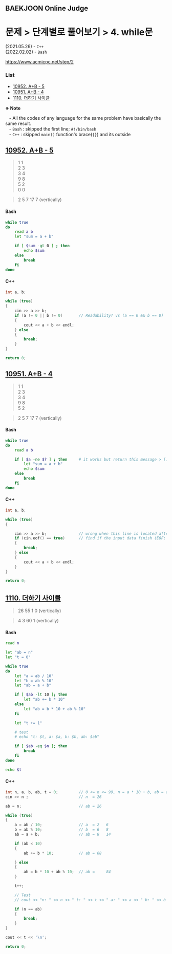 ## BAEKJOON Online Judge

# 문제 > 단계별로 풀어보기 > 4. while문

(2021.05.26) - `C++`  
(2022.02.02) - `Bash`

https://www.acmicpc.net/step/2


### **List**

- [10952. A+B - 5](#10952-ab---5)
- [10951. A+B - 4](#10951-ab---4)
- [1110. 더하기 사이클](#1110-더하기-사이클)

**※ Note**  

&nbsp;&nbsp; - All the codes of any language for the same problem have basically the same result.  
&nbsp;&nbsp; - `Bash` : skipped the first line; `#!/bin/bash`  
&nbsp;&nbsp; - `C++` : skipped `main()` function's brace(`{}`) and its outside


## [10952. A+B - 5](#list)

> 1 1  
> 2 3  
> 3 4  
> 9 8  
> 5 2  
> 0 0

> 2 5 7 17 7 (vertically)

#### Bash
```bash
while true
do
    read a b
    let "sum = a + b"

    if [ $sum -gt 0 ] ; then
        echo $sum
    else
        break
    fi
done
```

#### C++
```cpp
int a, b;

while (true)
{
    cin >> a >> b;
    if (a != 0 || b != 0)       // Readability? vs (a == 0 && b == 0)
    {
        cout << a + b << endl;            
    } else
    {
        break;
    }
}

return 0;
```


## [10951. A+B - 4](#list)

> 1 1  
> 2 3  
> 3 4  
> 9 8  
> 5 2

> 2 5 7 17 7 (vertically)

#### Bash
```bash
while true
do
    read a b

    if [ $a -ne $? ] ; then     # it works but return this message > [: -ne: unary operator expected
        let "sum = a + b"
        echo $sum
    else
        break
    fi
done
```

#### C++
```cpp
int a, b;

while (true)
{

    cin >> a >> b;              // wrong when this line is located after cin.eof()
    if (cin.eof() == true)      // find if the input data finish (EOF; End Of File)
    {
        break;
    } else
    {
        cout << a + b << endl;            
    }
}

return 0;
```


## [1110. 더하기 사이클](#list)

> 26 55 1 0 (vertically)

> 4 3 60 1 (vertically)

#### Bash
```bash
read n

let "ab = n"
let "t = 0"

while true
do
    let "a = ab / 10"
    let "b = ab % 10"
    let "ab = a + b"

    if [ $ab -lt 10 ]; then
        let "ab += b * 10"
    else
        let "ab = b * 10 + ab % 10"
    fi

    let "t += 1"

    # test
    # echo "t: $t, a: $a, b: $b, ab: $ab"

    if [ $ab -eq $n ]; then
        break
    fi
done

echo $t
```

#### C++
```cpp
int n, a, b, ab, t = 0;         // 0 <= n <= 99, n = a * 10 + b, ab = a + b
cin >> n ;                      // n  = 26

ab = n;                         // ab = 26

while (true)
{
    a = ab / 10;                // a  = 2   6
    b = ab % 10;                // b  = 6   8
    ab = a + b;                 // ab = 8   14

    if (ab < 10)
    {
        ab += b * 10;           // ab = 68  

    } else
    {
        ab = b * 10 + ab % 10;  // ab =     84
    }

    t++;

    // Test
    // cout << "n: " << n << " t: " << t << " a: " << a << " b: " << b << " ab: " << ab << '\n';

    if (n == ab)
    {
        break;
    }
}

cout << t << '\n';

return 0;
```